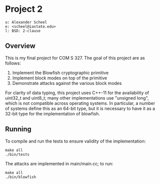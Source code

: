 # Project 2

    u: Alexander Scheel
    e: <scheel@iastate.edu>
    l: BSD: 2-clause

## Overview
This is my final project for COM S 327. The goal of this project are as follows:

1. Implement the Blowfish cryptographic primitive
2. Implement block modes on top of the primitive
3. Demonstrate attacks against the various block modes

For clarity of data typing, this project uses C++-11 for the availability of
uint32_t and uint8_t; many other implementations use "unsigned long", which
is not compatible across operating systems. In particular, a number of systems
define this as an 64-bit type, but it is necessary to have it as a 32-bit type
for the implementation of blowfish.


## Running
To compile and run the tests to ensure validity of the implementation:

    make all
    ./bin/tests

The attacks are implemented in main/main.cc; to run:

    make all
    ./bin/blowfish
